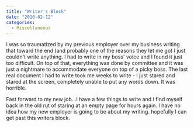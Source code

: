 ```yaml
---
title: "Writer's Block"
date: "2010-02-12"
categories: 
  - Miscellaneous
---
```


I was so traumatized by my previous employer over my business writing that toward the end (and probably one of the reasons they let me go) I just couldn't write anything. I had to write in my boss' voice and I found it just too difficult. On top of that, everything was done by committee and it was just a nightmare to accommodate everyone on top of a picky boss. The last real document I had to write took me weeks to write - I just stared and stared at the screen, completely unable to put any words down. It was horrible.

Fast forward to my new job...I have a few things to write and I find myself back in the old rut of staring at an empty page for hours again. I have no idea how my new employer is going to be about my writing. hopefully I can get past this writers block.
